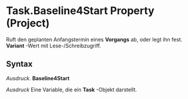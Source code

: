 
# Task.Baseline4Start Property (Project)

Ruft den geplanten Anfangstermin eines  **Vorgangs** ab, oder legt ihn fest. **Variant** -Wert mit Lese-/Schreibzugriff.


## Syntax

 _Ausdruck_. **Baseline4Start**

 _Ausdruck_ Eine Variable, die ein **Task** -Objekt darstellt.

